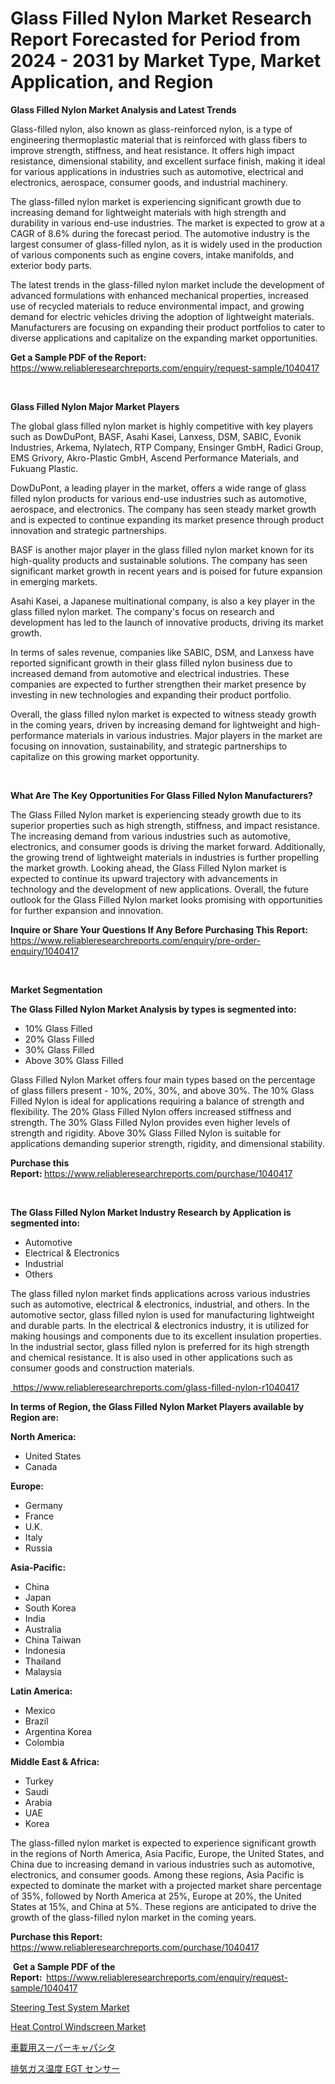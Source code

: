 <p><h1>Glass Filled Nylon Market Research Report Forecasted for Period from 2024 -  2031 by Market Type, Market Application, and Region</h1></p><p><strong>Glass Filled Nylon Market Analysis and Latest Trends</strong></p>
<p><p>Glass-filled nylon, also known as glass-reinforced nylon, is a type of engineering thermoplastic material that is reinforced with glass fibers to improve strength, stiffness, and heat resistance. It offers high impact resistance, dimensional stability, and excellent surface finish, making it ideal for various applications in industries such as automotive, electrical and electronics, aerospace, consumer goods, and industrial machinery.</p><p>The glass-filled nylon market is experiencing significant growth due to increasing demand for lightweight materials with high strength and durability in various end-use industries. The market is expected to grow at a CAGR of 8.6% during the forecast period. The automotive industry is the largest consumer of glass-filled nylon, as it is widely used in the production of various components such as engine covers, intake manifolds, and exterior body parts.</p><p>The latest trends in the glass-filled nylon market include the development of advanced formulations with enhanced mechanical properties, increased use of recycled materials to reduce environmental impact, and growing demand for electric vehicles driving the adoption of lightweight materials. Manufacturers are focusing on expanding their product portfolios to cater to diverse applications and capitalize on the expanding market opportunities.</p></p>
<p><strong>Get a Sample PDF of the Report:&nbsp;</strong> <a href="https://www.reliableresearchreports.com/enquiry/request-sample/1040417">https://www.reliableresearchreports.com/enquiry/request-sample/1040417</a></p>
<p>&nbsp;</p>
<p><strong>Glass Filled Nylon Major Market Players</strong></p>
<p><p>The global glass filled nylon market is highly competitive with key players such as DowDuPont, BASF, Asahi Kasei, Lanxess, DSM, SABIC, Evonik Industries, Arkema, Nylatech, RTP Company, Ensinger GmbH, Radici Group, EMS Grivory, Akro-Plastic GmbH, Ascend Performance Materials, and Fukuang Plastic.</p><p>DowDuPont, a leading player in the market, offers a wide range of glass filled nylon products for various end-use industries such as automotive, aerospace, and electronics. The company has seen steady market growth and is expected to continue expanding its market presence through product innovation and strategic partnerships.</p><p>BASF is another major player in the glass filled nylon market known for its high-quality products and sustainable solutions. The company has seen significant market growth in recent years and is poised for future expansion in emerging markets.</p><p>Asahi Kasei, a Japanese multinational company, is also a key player in the glass filled nylon market. The company's focus on research and development has led to the launch of innovative products, driving its market growth.</p><p>In terms of sales revenue, companies like SABIC, DSM, and Lanxess have reported significant growth in their glass filled nylon business due to increased demand from automotive and electrical industries. These companies are expected to further strengthen their market presence by investing in new technologies and expanding their product portfolio.</p><p>Overall, the glass filled nylon market is expected to witness steady growth in the coming years, driven by increasing demand for lightweight and high-performance materials in various industries. Major players in the market are focusing on innovation, sustainability, and strategic partnerships to capitalize on this growing market opportunity.</p></p>
<p>&nbsp;</p>
<p><strong>What Are The Key Opportunities For Glass Filled Nylon Manufacturers?</strong></p>
<p><p>The Glass Filled Nylon market is experiencing steady growth due to its superior properties such as high strength, stiffness, and impact resistance. The increasing demand from various industries such as automotive, electronics, and consumer goods is driving the market forward. Additionally, the growing trend of lightweight materials in industries is further propelling the market growth. Looking ahead, the Glass Filled Nylon market is expected to continue its upward trajectory with advancements in technology and the development of new applications. Overall, the future outlook for the Glass Filled Nylon market looks promising with opportunities for further expansion and innovation.</p></p>
<p><strong>Inquire or Share Your Questions If Any Before Purchasing This Report:</strong> <a href="https://www.reliableresearchreports.com/enquiry/pre-order-enquiry/1040417">https://www.reliableresearchreports.com/enquiry/pre-order-enquiry/1040417</a></p>
<p>&nbsp;</p>
<p><strong>Market Segmentation</strong></p>
<p><strong>The Glass Filled Nylon Market Analysis by types is segmented into:</strong></p>
<p><ul><li>10% Glass Filled</li><li>20% Glass Filled</li><li>30% Glass Filled</li><li>Above 30% Glass Filled</li></ul></p>
<p><p>Glass Filled Nylon Market offers four main types based on the percentage of glass fillers present - 10%, 20%, 30%, and above 30%. The 10% Glass Filled Nylon is ideal for applications requiring a balance of strength and flexibility. The 20% Glass Filled Nylon offers increased stiffness and strength. The 30% Glass Filled Nylon provides even higher levels of strength and rigidity. Above 30% Glass Filled Nylon is suitable for applications demanding superior strength, rigidity, and dimensional stability.</p></p>
<p><strong>Purchase this Report:&nbsp;</strong><a href="https://www.reliableresearchreports.com/purchase/1040417">https://www.reliableresearchreports.com/purchase/1040417</a></p>
<p>&nbsp;</p>
<p><strong>The Glass Filled Nylon Market Industry Research by Application is segmented into:</strong></p>
<p><ul><li>Automotive</li><li>Electrical & Electronics</li><li>Industrial</li><li>Others</li></ul></p>
<p><p>The glass filled nylon market finds applications across various industries such as automotive, electrical & electronics, industrial, and others. In the automotive sector, glass filled nylon is used for manufacturing lightweight and durable parts. In the electrical & electronics industry, it is utilized for making housings and components due to its excellent insulation properties. In the industrial sector, glass filled nylon is preferred for its high strength and chemical resistance. It is also used in other applications such as consumer goods and construction materials.</p></p>
<p><a href="https://www.reliableresearchreports.com/glass-filled-nylon-r1040417">&nbsp;https://www.reliableresearchreports.com/glass-filled-nylon-r1040417</a></p>
<p><strong>In terms of Region, the Glass Filled Nylon Market Players available by Region are:</strong></p>
<p>
    <p> <strong> North America: </strong>
        <ul>
            <li>United States</li>
            <li>Canada</li>
        </ul>
        </p> 
    <p> <strong> Europe: </strong>
        <ul>
            <li>Germany</li>
            <li>France</li>
            <li>U.K.</li>
            <li>Italy</li>
            <li>Russia</li>
        </ul>
        </p> 
    <p> <strong> Asia-Pacific: </strong>
        <ul>
            <li>China</li>
            <li>Japan</li>
            <li>South Korea</li>
            <li>India</li>
            <li>Australia</li>
            <li>China Taiwan</li>
            <li>Indonesia</li>
            <li>Thailand</li>
            <li>Malaysia</li>
        </ul>
        </p> 
    <p> <strong> Latin America: </strong>
        <ul>
            <li>Mexico</li>
            <li>Brazil</li>
            <li>Argentina Korea</li>
            <li>Colombia</li>
        </ul>
        </p> 
    <p> <strong> Middle East & Africa: </strong>
        <ul>
            <li>Turkey</li>
            <li>Saudi</li>
            <li>Arabia</li>
            <li>UAE</li>
            <li>Korea</li>
        </ul>
    </p>
    </p>
<p><p>The glass-filled nylon market is expected to experience significant growth in the regions of North America, Asia Pacific, Europe, the United States, and China due to increasing demand in various industries such as automotive, electronics, and consumer goods. Among these regions, Asia Pacific is expected to dominate the market with a projected market share percentage of 35%, followed by North America at 25%, Europe at 20%, the United States at 15%, and China at 5%. These regions are anticipated to drive the growth of the glass-filled nylon market in the coming years.</p></p>
<p><strong>Purchase this Report: </strong><a href="https://www.reliableresearchreports.com/purchase/1040417">https://www.reliableresearchreports.com/purchase/1040417</a></p>
<p>&nbsp;<strong>Get a Sample PDF of the Report:&nbsp;&nbsp;</strong><a href="https://www.reliableresearchreports.com/enquiry/request-sample/1040417">https://www.reliableresearchreports.com/enquiry/request-sample/1040417</a></p>
<p><strong></strong></p>
<p><p><a href="https://github.com/khadijahesham19/Market-Research-Report-List-1/blob/main/steering-test-system-market.md">Steering Test System Market</a></p><p><a href="https://github.com/suitykhatun12/Market-Research-Report-List-1/blob/main/heat-control-windscreen-market.md">Heat Control Windscreen Market</a></p><p><a href="https://medium.com/@ddoggettbruce16/%E8%87%AA%E5%8B%95%E8%BB%8A%E7%94%A8%E8%B6%85%E9%9B%BB%E5%AE%B9%E5%99%A8%E3%81%AE%E5%B8%82%E5%A0%B4%E3%82%B7%E3%82%A7%E3%82%A2%E3%81%A8%E6%96%B0%E3%81%97%E3%81%84%E3%83%88%E3%83%AC%E3%83%B3%E3%83%89%E5%88%86%E6%9E%90-%E3%81%9D%E3%81%AE%E7%A8%AE%E9%A1%9E-%E3%82%A2%E3%83%97%E3%83%AA%E3%82%B1%E3%83%BC%E3%82%B7%E3%83%A7%E3%83%B3-%E3%82%A8%E3%83%B3%E3%83%89%E3%83%A6%E3%83%BC%E3%82%B9%E3%81%AB%E3%82%88%E3%82%8B2024%E5%B9%B4%E3%81%8B%E3%82%892031%E5%B9%B4%E3%81%BE%E3%81%A7%E3%81%AE%E4%BA%88%E6%B8%AC-528adf98e2c3">車載用スーパーキャパシタ</a></p><p><a href="https://medium.com/@grarrity46851/%E6%8E%92%E6%B0%97%E3%82%AC%E3%82%B9%E6%B8%A9%E5%BA%A6-egt-%E3%82%BB%E3%83%B3%E3%82%B5%E3%83%BC%E5%B8%82%E5%A0%B4%E8%AA%BF%E6%9F%BB%E3%83%AC%E3%83%9D%E3%83%BC%E3%83%88%E3%81%AB%E3%81%AF-2024%E5%B9%B4%E3%81%8B%E3%82%892031%E5%B9%B4%E3%81%BE%E3%81%A7%E3%81%AE%E4%BA%88%E6%B8%AC%E3%81%A7-%E3%81%AEcagr%E6%88%90%E9%95%B7%E7%8E%87%E3%81%A7%E3%81%AE%E5%B8%82%E5%A0%B4%E8%A6%8F%E6%A8%A1-%E3%82%B7%E3%82%A7%E3%82%A2-%E5%88%86%E6%9E%90%E3%81%8C%E5%90%AB%E3%81%BE%E3%82%8C%E3%81%A6%E3%81%84%E3%81%BE%E3%81%99-fa90677fa91a">排気ガス温度 EGT センサー</a></p></p>